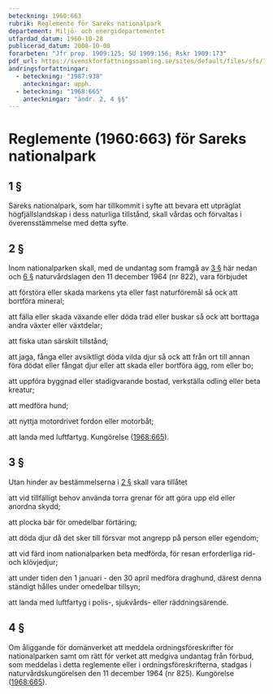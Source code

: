```yaml
---
beteckning: 1960:663
rubrik: Reglemente för Sareks nationalpark
departement: Miljö- och energidepartementet
utfardad_datum: 1960-10-28
publicerad_datum: 2008-10-08
forarbeten: "Jfr prop. 1909:125; SU 1909:156; Rskr 1909:173"
pdf_url: https://svenskforfattningssamling.se/sites/default/files/sfs/1960-10/SFS1960-663.pdf
andringsforfattningar:
  - beteckning: "1987:938"
    anteckningar: upph.
  - beteckning: "1968:665"
    anteckningar: "ändr. 2, 4 §§"
---
```


# Reglemente (1960:663) för Sareks nationalpark

## 1 §

Sareks nationalpark, som har tillkommit i syfte att bevara ett utpräglat högfjällslandskap i dess naturliga tillstånd, skall vårdas och förvaltas i överensstämmelse med detta syfte.

## 2 §

Inom nationalparken skall, med de undantag som framgå av [3 §](#3) här nedan och [6 §](#6) naturvårdslagen den 11 december 1964 (nr 822), vara förbjudet

att förstöra eller skada markens yta eller fast naturföremål så ock att bortföra mineral;

att fälla eller skada växande eller döda träd eller buskar så ock att borttaga andra växter eller växtdelar;

att fiska utan särskilt tillstånd;

att jaga, fånga eller avsiktligt döda vilda djur så ock att från ort till annan föra dödat eller fångat djur eller att skada eller bortföra ägg, rom eller bo;

att uppföra byggnad eller stadigvarande bostad, verkställa odling eller beta kreatur;

att medföra hund;

att nyttja motordrivet fordon eller motorbåt;

att landa med luftfartyg. Kungörelse ([1968:665](https://selex.se/eli/sfs/1968/665)).

## 3 §

Utan hinder av bestämmelserna i [2 §](#2) skall vara tillåtet

att vid tillfälligt behov använda torra grenar för att göra upp eld eller anordna skydd;

att plocka bär för omedelbar förtäring;

att döda djur då det sker till försvar mot angrepp på person eller egendom;

att vid färd inom nationalparken beta medförda, för resan erforderliga rid- och klövjedjur;

att under tiden den 1 januari  - den 30 april medföra draghund, därest denna ständigt hålles under omedelbar tillsyn;

att landa med luftfartyg i polis-, sjukvårds- eller räddningsärende.

## 4 §

Om åliggande för domänverket att meddela ordningsföreskrifter för nationalparken samt om rätt för verket att medgiva undantag från förbud, som meddelas i detta reglemente eller i ordningsföreskrifterna, stadgas i naturvårdskungörelsen den 11 december 1964 (nr 825). Kungörelse ([1968:665](https://selex.se/eli/sfs/1968/665)).